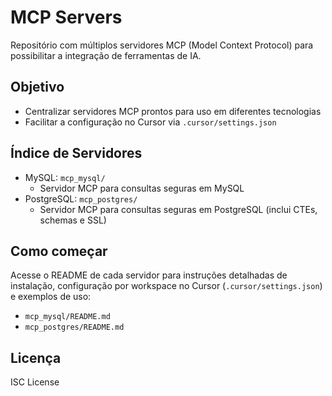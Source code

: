 # MCP Servers

Repositório com múltiplos servidores MCP (Model Context Protocol) para possibilitar a integração de ferramentas de IA.

## Objetivo

- Centralizar servidores MCP prontos para uso em diferentes tecnologias
- Facilitar a configuração no Cursor via `.cursor/settings.json`

## Índice de Servidores

- MySQL: `mcp_mysql/`
  - Servidor MCP para consultas seguras em MySQL
- PostgreSQL: `mcp_postgres/`
  - Servidor MCP para consultas seguras em PostgreSQL (inclui CTEs, schemas e SSL)



## Como começar

Acesse o README de cada servidor para instruções detalhadas de instalação, configuração por workspace no Cursor (`.cursor/settings.json`) e exemplos de uso:

- `mcp_mysql/README.md`
- `mcp_postgres/README.md`

## Licença

ISC License
